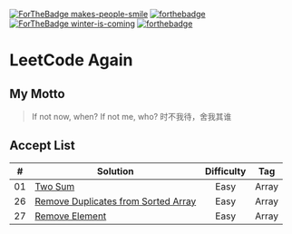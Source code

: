 [![ForTheBadge makes-people-smile](http://ForTheBadge.com/images/badges/makes-people-smile.svg)](http://ForTheBadge.com)
[![forthebadge](https://forthebadge.com/images/badges/built-with-love.svg)](https://forthebadge.com)
[![ForTheBadge winter-is-coming](http://ForTheBadge.com/images/badges/winter-is-coming.svg)](http://ForTheBadge.com)
[![forthebadge](https://forthebadge.com/images/badges/not-an-issue.svg)](https://forthebadge.com)

LeetCode Again   
========

## My Motto
> If not now, when? If not me, who? 时不我待，舍我其谁

## Accept List
| # | Solution | Difficulty | Tag |
|---|-------- |:----------:|:---:|
|01|[Two Sum](./Array/TwoSum.md) |Easy|Array|
|26|[Remove Duplicates from Sorted Array](./Array/removeDuplicates.md) |Easy|Array|
|27|[Remove Element](./Array/RemoveElement.md) |Easy|Array|

